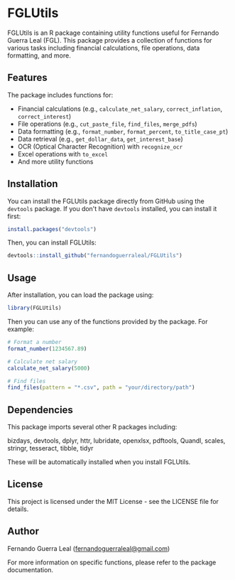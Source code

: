 # FGLUtils

FGLUtils is an R package containing utility functions useful for Fernando Guerra Leal (FGL). This package provides a collection of functions for various tasks including financial calculations, file operations, data formatting, and more.

## Features

The package includes functions for:

- Financial calculations (e.g., `calculate_net_salary`, `correct_inflation`, `correct_interest`)
- File operations (e.g., `cut_paste_file`, `find_files`, `merge_pdfs`)
- Data formatting (e.g., `format_number`, `format_percent`, `to_title_case_pt`)
- Data retrieval (e.g., `get_dollar_data`, `get_interest_base`)
- OCR (Optical Character Recognition) with `recognize_ocr`
- Excel operations with `to_excel`
- And more utility functions

## Installation

You can install the FGLUtils package directly from GitHub using the `devtools` package. If you don't have `devtools` installed, you can install it first:

```R
install.packages("devtools")
```

Then, you can install FGLUtils:

```R
devtools::install_github("fernandoguerraleal/FGLUtils")
```

## Usage

After installation, you can load the package using:

```R
library(FGLUtils)
```

Then you can use any of the functions provided by the package. For example:

```R
# Format a number
format_number(1234567.89)

# Calculate net salary
calculate_net_salary(5000)

# Find files
find_files(pattern = "*.csv", path = "your/directory/path")
```

## Dependencies

This package imports several other R packages including:

bizdays, devtools, dplyr, httr, lubridate, openxlsx, pdftools, Quandl, scales, stringr, tesseract, tibble, tidyr

These will be automatically installed when you install FGLUtils.

## License

This project is licensed under the MIT License - see the LICENSE file for details.

## Author

Fernando Guerra Leal (fernandoguerraleal@gmail.com)

For more information on specific functions, please refer to the package documentation.